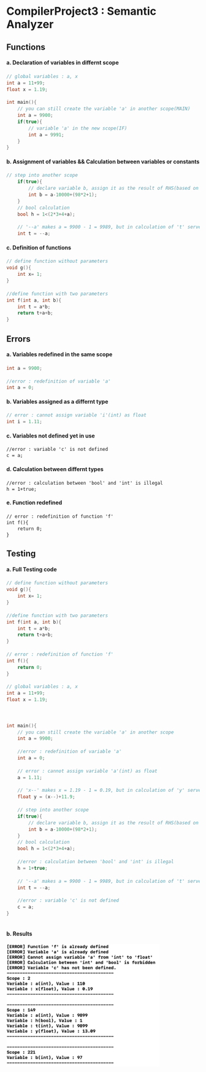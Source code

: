 # CompilerProject3 : Semantic Analyzer



## Functions

#### a. Declaration of  variables in differnt scope

```c++
// global variables : a, x
int a = 11+99;
float x = 1.19;

int main(){
    // you can still create the variable 'a' in another scope(MAIN)
    int a = 9900;
  	if(true){
      	// variable 'a' in the new scope(IF)
      	int a = 9991;
    }
}
```



#### b. Assignment of variables && Calculation between variables or constants

```c++
// step into another scope
    if(true){
        // declare variable b, assign it as the result of RHS(based on precedence of different operators)
        int b = a-10000+(98*2+1);
    }
    // bool calculation
    bool h = 1<(2*3+4+a);
    
    // '--a' makes a = 9900 - 1 = 9989, but in calculation of 't' serves as 9990(new value)
    int t = --a;
```



#### c. Definition of functions

```c++
// define function without parameters
void g(){
    int x= 1;
}

//define function with two parameters
int f(int a, int b){
    int t = a*b;
    return t+a+b;
}
```



## Errors

#### a. Variables redefined in the same scope

```c++
int a = 9900;
    
//error : redefinition of variable 'a'
int a = 0;
```



#### b. Variables assigned as a differnt type

```c++
// error : cannot assign variable 'i'(int) as float
int i = 1.11;
```



#### c. Variables not defined yet in use

```
//error : variable 'c' is not defined
c = a;
```



#### d. Calculation between differnt types

```
//error : calculation between 'bool' and 'int' is illegal
h = 1+true;
```



#### e. Function redefined

```
// error : redefinition of function 'f'
int f(){
    return 0;
}
```



## Testing

#### a. Full Testing code

```c++
// define function without parameters
void g(){
    int x= 1;
}

//define function with two parameters
int f(int a, int b){
    int t = a*b;
    return t+a+b;
}

// error : redefinition of function 'f'
int f(){
    return 0;
}

// global variables : a, x
int a = 11+99;
float x = 1.19;



int main(){
    // you can still create the variable 'a' in another scope
    int a = 9900;
    
    //error : redefinition of variable 'a'
    int a = 0;
    
    // error : cannot assign variable 'a'(int) as float
    a = 1.11;
    
    // 'x--' makes x = 1.19 - 1 = 0.19, but in calculation of 'y' serves as 1.19(old value)
    float y = (x--)+11.9;
    
    // step into another scope
    if(true){
        // declare variable b, assign it as the result of RHS(based on precedence of different operators)
        int b = a-10000+(98*2+1);
    }
    // bool calculation
    bool h = 1<(2*3+4+a);
    
    //error : calculation between 'bool' and 'int' is illegal
    h = 1+true;
    
    // '--a' makes a = 9900 - 1 = 9989, but in calculation of 't' serves as 9990(new value)
    int t = --a;
    
    //error : variable 'c' is not defined
    c = a;
}



```



#### b. Results

<img src="./results.png" width="400px" />



